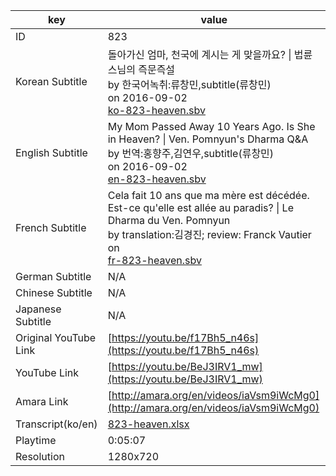 |  key  |  value  |
|-------|---------|
| ID            | 823 |
| Korean Subtitle | 돌아가신 엄마, 천국에 계시는 게 맞을까요? \| 법륜스님의 즉문즉설<br>by 한국어녹취:류창민,subtitle(류창민)<br>on 2016-09-02<br>[ko-823-heaven.sbv](https://github.com/jungtosociety/dharma-qna/raw/master/sub/823/ko-823-heaven.sbv)<br>|
| English Subtitle | My Mom Passed Away 10 Years Ago. Is She in Heaven? \| Ven. Pomnyun's Dharma Q&A<br>by 번역:홍향주,김연우,subtitle(류창민)<br>on 2016-09-02<br>[en-823-heaven.sbv](https://github.com/jungtosociety/dharma-qna/raw/master/sub/823/en-823-heaven.sbv)<br>|
| French Subtitle | Cela fait 10 ans que ma mère est décédée. Est-ce qu'elle est allée au paradis? \| Le Dharma du Ven. Pomnyun<br>by translation:김경진; review: Franck Vautier<br>on <br>[fr-823-heaven.sbv](https://github.com/jungtosociety/dharma-qna/raw/master/sub/823/fr-823-heaven.sbv)<br>|
| German Subtitle | N/A |
| Chinese Subtitle | N/A |
| Japanese Subtitle | N/A |
| Original YouTube Link  | [https://youtu.be/f17Bh5_n46s](https://youtu.be/f17Bh5_n46s) |
| YouTube Link  | [https://youtu.be/BeJ3IRV1_mw](https://youtu.be/BeJ3IRV1_mw) |
| Amara Link    | [http://amara.org/en/videos/iaVsm9iWcMg0](http://amara.org/en/videos/iaVsm9iWcMg0) |
| Transcript(ko/en) | [823-heaven.xlsx](https://github.com/jungtosociety/dharma-qna/raw/master/sub/823/823-heaven.xlsx) |
| Playtime | 0:05:07 |
| Resolution | 1280x720|
